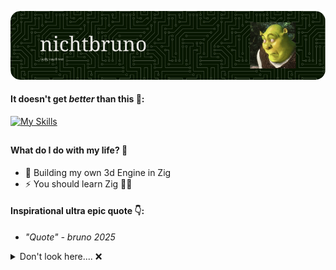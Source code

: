 ![Header](./github-header-image.png)

#### It doesn't get _better_ than this 🤫:
[![My Skills](https://skillicons.dev/icons?i=c,zig,lua,r,latex)](https://skillicons.dev)
##

#### What do I do with my life? 🤔
- 🔧 Building my own 3d Engine in Zig
- ⚡ You should learn Zig 🫵😎

#### Inspirational ultra epic quote 👇:
- _"Quote" - bruno 2025_

<details>
  <summary>Don't look here.... ❌</summary>

  #### I use vim btw 🗿
</details>
